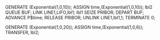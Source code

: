 GENERATE (Exponential(1,0,10));
ASSIGN time,(Exponential(1,0,10));
lbl2 QUEUE BUF;
LINK LINE1,LIFO,lbl1;
lbl1 SEIZE PRIBOR;
DEPART BUF;
ADVANCE P$time;
RELEASE PRIBOR;
UNLINK LINE1,lbl1,1;
TERMINATE 0;

GENERATE (Exponential(1,0,20));
ASSIGN time,(Exponential(1,0,6));
TRANSFER, lbl2;